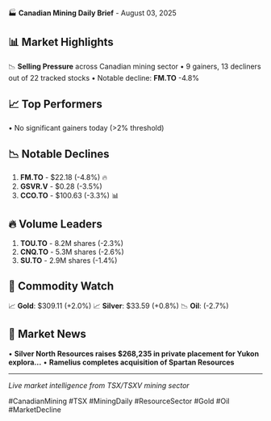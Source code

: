 🏭 **Canadian Mining Daily Brief** - August 03, 2025

## 📊 **Market Highlights**
📉 **Selling Pressure** across Canadian mining sector
• 9 gainers, 13 decliners out of 22 tracked stocks
• Notable decline: **FM.TO** -4.8%

## 📈 **Top Performers**
• No significant gainers today (>2% threshold)

## 📉 **Notable Declines** 
1. **FM.TO** - $22.18 (-4.8%) 🔥
2. **GSVR.V** - $0.28 (-3.5%) 
3. **CCO.TO** - $100.63 (-3.3%) 📊

## 🔥 **Volume Leaders**
1. **TOU.TO** - 8.2M shares (-2.3%)
2. **CNQ.TO** - 5.3M shares (-2.6%)
3. **SU.TO** - 2.9M shares (-1.4%)

## 💎 **Commodity Watch**
📈 **Gold**: $309.11 (+2.0%)
📈 **Silver**: $33.59 (+0.8%)
📉 **Oil**: (-2.7%)


## 📰 **Market News**
• **Silver North Resources raises $268,235 in private placement for Yukon explora...**
• **Ramelius completes acquisition of Spartan Resources**




---
*Live market intelligence from TSX/TSXV mining sector*

#CanadianMining #TSX #MiningDaily #ResourceSector #Gold #Oil #MarketDecline